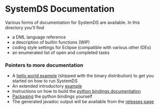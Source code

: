 <!--
{% comment %}
Licensed to the Apache Software Foundation (ASF) under one or more
contributor license agreements.  See the NOTICE file distributed with
this work for additional information regarding copyright ownership.
The ASF licenses this file to you under the Apache License, Version 2.0
(the "License"); you may not use this file except in compliance with
the License.  You may obtain a copy of the License at

   http://www.apache.org/licenses/LICENSE-2.0

Unless required by applicable law or agreed to in writing, software
distributed under the License is distributed on an "AS IS" BASIS,
WITHOUT WARRANTIES OR CONDITIONS OF ANY KIND, either express or implied.
See the License for the specific language governing permissions and
limitations under the License.
{% end comment %}
-->

# SystemDS Documentation

Various forms of documentation for SystemDS are available.
In this directory you'll find 
* a DML language reference
* a description of builtin functions (WIP)
* coding style settings for Eclipse (compatible with various other IDEs)
* an enumerated list of open and completed tasks

### Pointers to more documentation
* A [hello world example](https://github.com/apache/systemml/blob/master/src/assembly/bin/README.md) (shipped with the binary distribution) to get you started on how to run SystemDS
* An extended introductory [example](https://github.com/apache/systemml/blob/master/bin/README.md)
* Instructions on how to build the [python bindings documentation](https://github.com/apache/systemml/blob/master/src/main/python/docs/README.md)
* [Packaging](https://github.com/apache/systemml/blob/master/src/main/python/BUILD_INSTRUCTIONS.md)
 the python bindings yourself 
* The generated javadoc output will be available from the [releases page](https://github.com/apache/systemml/releases)
  